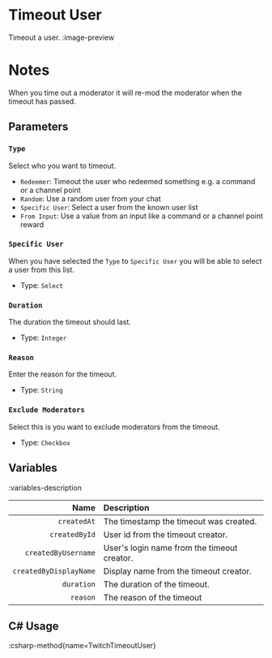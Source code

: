 # Timeout User
Timeout a user.
:image-preview

# Notes
When you time out a moderator it will re-mod the moderator when the timeout has passed.

## Parameters
### `Type`
Select who you want to timeout.

- `Redeemer`: Timeout the user who redeemed something e.g. a command or a channel point
- `Random`: Use a random user from your chat
- `Specific User`: Select a user from the known user list
- `From Input`: Use a value from an input like a command or a channel point reward

### `Specific User`
When you have selected the `Type` to `Specific User` you will be able to select a user from this list.

- Type: `Select`

### `Duration`
The duration the timeout should last.

- Type: `Integer`

### `Reason`
Enter the reason for the timeout.

- Type: `String`

### `Exclude Moderators`
Select this is you want to exclude moderators from the timeout.

- Type: `Checkbox`

## Variables
:variables-description

|                   Name | Description                                 |
|-----------------------:|:--------------------------------------------|
|            `createdAt` | The timestamp the timeout was created.      |
|          `createdById` | User id from the timeout creator.           |
|    `createdByUsername` | User's login name from the timeout creator. |
| `createdByDisplayName` | Display name from the timeout creator.      |
|             `duration` | The duration of the timeout.                |
|               `reason` | The reason of the timeout                   |

## C# Usage
:csharp-method{name=TwitchTimeoutUser}